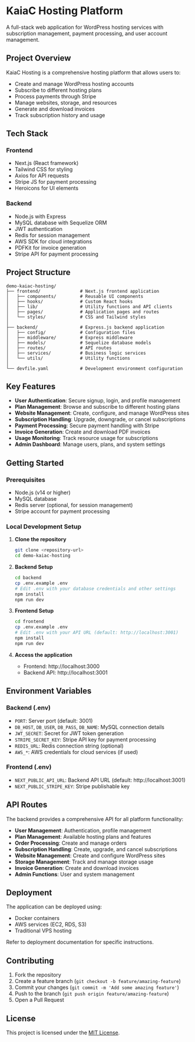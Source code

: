 # KaiaC Hosting Platform

A full-stack web application for WordPress hosting services with subscription management, payment processing, and user account management.

## Project Overview

KaiaC Hosting is a comprehensive hosting platform that allows users to:
- Create and manage WordPress hosting accounts
- Subscribe to different hosting plans
- Process payments through Stripe
- Manage websites, storage, and resources
- Generate and download invoices
- Track subscription history and usage

## Tech Stack

### Frontend
- Next.js (React framework)
- Tailwind CSS for styling
- Axios for API requests
- Stripe JS for payment processing
- Heroicons for UI elements

### Backend
- Node.js with Express
- MySQL database with Sequelize ORM
- JWT authentication
- Redis for session management
- AWS SDK for cloud integrations
- PDFKit for invoice generation
- Stripe API for payment processing

## Project Structure

```
demo-kaiac-hosting/
├── frontend/               # Next.js frontend application
│   ├── components/         # Reusable UI components
│   ├── hooks/              # Custom React hooks
│   ├── lib/                # Utility functions and API clients
│   ├── pages/              # Application pages and routes
│   └── styles/             # CSS and Tailwind styles
│
├── backend/                # Express.js backend application
│   ├── config/             # Configuration files
│   ├── middleware/         # Express middleware
│   ├── models/             # Sequelize database models
│   ├── routes/             # API routes
│   ├── services/           # Business logic services
│   └── utils/              # Utility functions
│
└── devfile.yaml            # Development environment configuration
```

## Key Features

- **User Authentication**: Secure signup, login, and profile management
- **Plan Management**: Browse and subscribe to different hosting plans
- **Website Management**: Create, configure, and manage WordPress sites
- **Subscription Handling**: Upgrade, downgrade, or cancel subscriptions
- **Payment Processing**: Secure payment handling with Stripe
- **Invoice Generation**: Create and download PDF invoices
- **Usage Monitoring**: Track resource usage for subscriptions
- **Admin Dashboard**: Manage users, plans, and system settings

## Getting Started

### Prerequisites
- Node.js (v14 or higher)
- MySQL database
- Redis server (optional, for session management)
- Stripe account for payment processing

### Local Development Setup

1. **Clone the repository**
   ```bash
   git clone <repository-url>
   cd demo-kaiac-hosting
   ```

2. **Backend Setup**
   ```bash
   cd backend
   cp .env.example .env
   # Edit .env with your database credentials and other settings
   npm install
   npm run dev
   ```

3. **Frontend Setup**
   ```bash
   cd frontend
   cp .env.example .env
   # Edit .env with your API URL (default: http://localhost:3001)
   npm install
   npm run dev
   ```

4. **Access the application**
   - Frontend: http://localhost:3000
   - Backend API: http://localhost:3001

## Environment Variables

### Backend (.env)
- `PORT`: Server port (default: 3001)
- `DB_HOST`, `DB_USER`, `DB_PASS`, `DB_NAME`: MySQL connection details
- `JWT_SECRET`: Secret for JWT token generation
- `STRIPE_SECRET_KEY`: Stripe API key for payment processing
- `REDIS_URL`: Redis connection string (optional)
- `AWS_*`: AWS credentials for cloud services (if used)

### Frontend (.env)
- `NEXT_PUBLIC_API_URL`: Backend API URL (default: http://localhost:3001)
- `NEXT_PUBLIC_STRIPE_KEY`: Stripe publishable key

## API Routes

The backend provides a comprehensive API for all platform functionality:

- **User Management**: Authentication, profile management
- **Plan Management**: Available hosting plans and features
- **Order Processing**: Create and manage orders
- **Subscription Handling**: Create, upgrade, and cancel subscriptions
- **Website Management**: Create and configure WordPress sites
- **Storage Management**: Track and manage storage usage
- **Invoice Generation**: Create and download invoices
- **Admin Functions**: User and system management

## Deployment

The application can be deployed using:
- Docker containers
- AWS services (EC2, RDS, S3)
- Traditional VPS hosting

Refer to deployment documentation for specific instructions.

## Contributing

1. Fork the repository
2. Create a feature branch (`git checkout -b feature/amazing-feature`)
3. Commit your changes (`git commit -m 'Add some amazing feature'`)
4. Push to the branch (`git push origin feature/amazing-feature`)
5. Open a Pull Request

## License

This project is licensed under the [MIT License](LICENSE).
